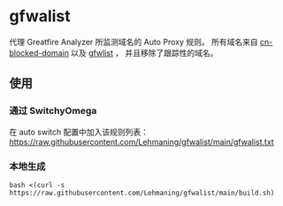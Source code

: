 # gfwalist
代理 Greatfire Analyzer 所监测域名的 Auto Proxy 规则。
所有域名来自 [cn-blocked-domain](https://github.com/Loyalsoldier/cn-blocked-domain/releases/tag/202107222004) 以及 [gfwlist](https://github.com/gfwlist/gfwlist) ，
并且移除了跟踪性的域名。

## 使用
### 通过 SwitchyOmega
在 auto switch 配置中加入该规则列表：https://raw.githubusercontent.com/Lehmaning/gfwalist/main/gfwalist.txt

### 本地生成
```shell
bash <(curl -s https://raw.githubusercontent.com/Lehmaning/gfwalist/main/build.sh)
```
